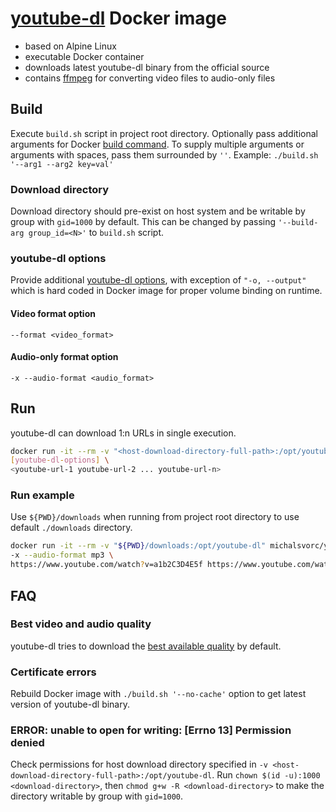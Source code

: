 # [youtube-dl](https://github.com/ytdl-org/youtube-dl) Docker image
- based on Alpine Linux
- executable Docker container
- downloads latest youtube-dl binary from the official source
- contains [ffmpeg](https://ffmpeg.org/) for converting video files to audio-only files

## Build
Execute `build.sh` script in project root directory. Optionally pass additional arguments for Docker [build command](https://docs.docker.com/engine/reference/commandline/build/). To supply multiple arguments or arguments with spaces, pass them surrounded by `''`. 
Example: `./build.sh '--arg1 --arg2 key=val'`

### Download directory
Download directory should pre-exist on host system and be writable by group with `gid=1000` by default. This can be changed by passing `'--build-arg group_id=<N>'` to `build.sh` script.

### youtube-dl options
Provide additional [youtube-dl options](https://github.com/ytdl-org/youtube-dl#options), with exception of `"-o, --output"` which is hard coded in Docker image for proper volume binding on runtime.

#### Video format option
`--format <video_format>`

#### Audio-only format option
`-x --audio-format <audio_format>`

## Run
youtube-dl can download 1:n URLs in single execution.
```bash
docker run -it --rm -v "<host-download-directory-full-path>:/opt/youtube-dl" michalsvorc/youtube-dl \
[youtube-dl-options] \
<youtube-url-1 youtube-url-2 ... youtube-url-n>
```

### Run example
Use `${PWD}/downloads` when running from project root directory to use default `./downloads` directory.
```bash
docker run -it --rm -v "${PWD}/downloads:/opt/youtube-dl" michalsvorc/youtube-dl \
-x --audio-format mp3 \
https://www.youtube.com/watch?v=a1b2C3D4E5f https://www.youtube.com/watch?v=1B2c3d4e5F6
```

## FAQ

### Best video and audio quality
youtube-dl tries to download the [best available quality](https://github.com/ytdl-org/youtube-dl#format-selection) by default.

### Certificate errors
Rebuild Docker image with `./build.sh '--no-cache'` option to get latest version of youtube-dl binary.

### ERROR: unable to open for writing: [Errno 13] Permission denied
Check permissions for host download directory specified in `-v <host-download-directory-full-path>:/opt/youtube-dl`. 
Run `chown $(id -u):1000 <download-directory>`, then `chmod g+w -R <download-directory>` to make the directory writable by group with `gid=1000`.